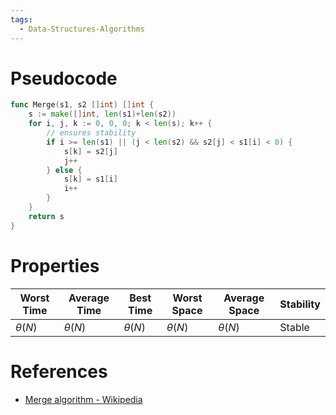 ```yaml
---
tags:
  - Data-Structures-Algorithms
---
```


# Pseudocode

``` go
func Merge(s1, s2 []int) []int {
	s := make([]int, len(s1)+len(s2))
	for i, j, k := 0, 0, 0; k < len(s); k++ {
		// ensures stability
		if i >= len(s1) || (j < len(s2) && s2[j] < s1[i] < 0) {
			s[k] = s2[j]
			j++
		} else {
			s[k] = s1[i]
			i++
		}
	}
	return s
}
```

# Properties

| Worst Time  | Average Time | Best Time   | Worst Space | Average Space | Stability |
| ----------- | ------------ | ----------- | ----------- | ------------- | --------- |
| $\theta(N)$ | $\theta(N)$  | $\theta(N)$ | $\theta(N)$ | $\theta(N)$   | Stable    |

# References

- [Merge algorithm - Wikipedia](https://en.wikipedia.org/wiki/Merge_algorithm)
